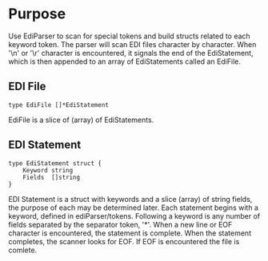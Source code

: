 # Purpose

Use EdiParser to scan for special tokens and build structs related to each keyword token. The parser will scan EDI files character by character. When '\n' or '\r' character is encountered, it signals the end of the EdiStatement, which is then appended to an array of EdiStatements called an EdiFile.

## EDI File
`type EdiFile []*EdiStatement`

EdiFile is a slice of (array) of EdiStatements.

## EDI Statement

```
type EdiStatement struct {
	Keyword string
	Fields  []string
}
```

EDI Statement is a struct with keywords and a slice (array) of string fields, the purpose of each may be determined later. Each statement begins with a keyword, defined in ediParser/tokens. Following a keyword is any number of fields separated by the separator token, '*'. When a new line or EOF character is encountered, the statement is complete. When the statement completes, the scanner looks for EOF. If EOF is encountered the file is comlete.